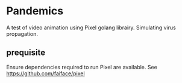 # Pandemics
A test of video animation using Pixel golang librairy.
Simulating virus propagation.

## prequisite

Ensure dependencies required to run Pixel are available.
See https://github.com/faiface/pixel
